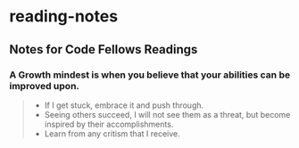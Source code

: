 # reading-notes
## **Notes for Code Fellows Readings**
### A Growth mindest is when you believe that your abilities can be improved upon.

> * If I get stuck, embrace it and push through.
> * Seeing others succeed, I will not see them as a threat, but become inspired by their accomplishments.
> * Learn from any critism that I receive. 
